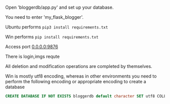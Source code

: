 Open 'bloggerdb/app.py' and set up your database.

You need to enter 'my_flask_blogger'.

Ubuntu performs `pip3 install requirements.txt`

Win performs `pip install requirements.txt`

Access port  [0.0.0.0:9876](0.0.0.0:9876)

There is login,imgs requte

All deletion and modification operations are completed by themselves.

Win is mostly utf8 encoding, whereas in other environments you need to perform the following encoding or appropriate encoding to create a database

```sql
CREATE DATABASE IF NOT EXISTS bloggerdb default character SET utf8 COLLATE utf8_general_ci;
```

